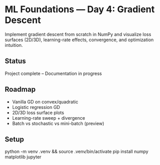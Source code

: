# ML Foundations — Day 4: Gradient Descent
Implement gradient descent from scratch in NumPy and visualize loss surfaces (2D/3D), learning-rate effects, convergence, and optimization intuition.

## Status
Project complete – Documentation in progress

## Roadmap
- Vanilla GD on convex/quadratic
- Logistic regression GD
- 2D/3D loss surface plots
- Learning-rate sweep + divergence
- Batch vs stochastic vs mini-batch (preview)

## Setup
python -m venv .venv && source .venv/bin/activate
pip install numpy matplotlib jupyter
